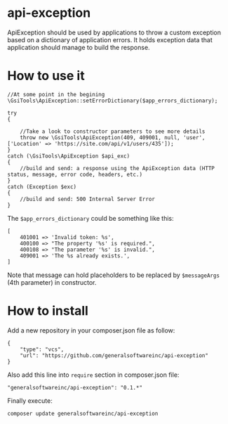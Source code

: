 # api-exception

ApiException should be used by applications to throw a custom exception based on a dictionary of application errors.
It holds exception data that application should manage to build the response.   
 
# How to use it
    
    //At some point in the begining
    \GsiTools\ApiException::setErrorDictionary($app_errors_dictionary);
    
    try
    {
      
        //Take a look to constructor parameters to see more details
        throw new \GsiTools\ApiException(409, 409001, null, 'user', ['Location' => 'https://site.com/api/v1/users/435']);
    }
    catch (\GsiTools\ApiException $api_exc)
    {
        //build and send: a response using the ApiException data (HTTP status, message, error code, headers, etc.)
    }
    catch (Exception $exc)
    {
        //build and send: 500 Internal Server Error
    }

The `$app_errors_dictionary` could be something like this:

    [
        401001 => 'Invalid token: %s',
        400100 => "The property '%s' is required.",
        400108 => "The parameter '%s' is invalid.",
        409001 => 'The %s already exists.',
    ]
    
Note that message can hold placeholders to be replaced by `$messageArgs` (4th parameter) in constructor.

# How to install

Add a new repository in your composer.json file as follow:

    {
        "type": "vcs",
        "url": "https://github.com/generalsoftwareinc/api-exception"
    }

Also add this line into `require` section in composer.json file:

    "generalsoftwareinc/api-exception": "0.1.*"
    
Finally execute:

    composer update generalsoftwareinc/api-exception


